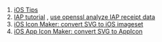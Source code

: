 
1. [iOS Tips](ios_tips.md)
2. [IAP tutorial](IAP.md) ,   [use openssl analyze IAP receipt data](iap_receiptparse.md)
3. [iOS Icon Maker: convert SVG to iOS imageset](https://github.com/mebusy/svg2imageset)
4. [iOS App Icon Maker: convert SVG to AppIcon](https://github.com/mebusy/svg2appicon)





